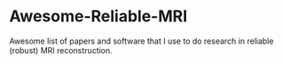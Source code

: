 # Awesome-Reliable-MRI
Awesome list of papers and software that I use to do research in reliable (robust) MRI reconstruction.
